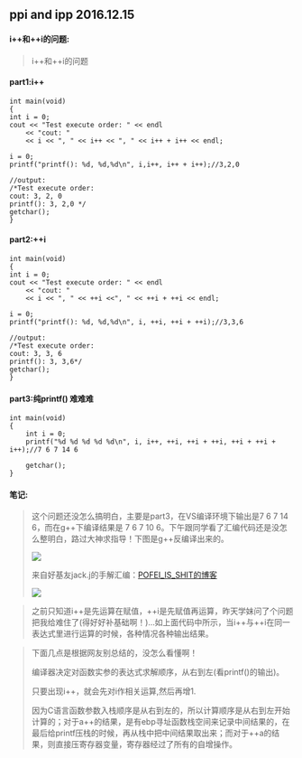 ## ppi and ipp 2016.12.15

#### i++和++i的问题: ####
>i++和++i的问题

#### part1:i++ ####
    int main(void)
    {
	int i = 0;
	cout << "Test execute order: " << endl
		<< "cout: "
		<< i << ", " << i++ << ", " << i++ + i++ << endl;

	i = 0;
	printf("printf(): %d, %d,%d\n", i,i++, i++ + i++);//3,2,0

    //output:
 	/*Test execute order:
    cout: 3, 2, 0
    printf(): 3, 2,0 */
	getchar();
    }

#### part2:++i ####
    int main(void)
    {
	int i = 0;
	cout << "Test execute order: " << endl
		<< "cout: "
		<< i << ", " << ++i <<", " << ++i + ++i << endl;

	i = 0;
	printf("printf(): %d, %d,%d\n", i, ++i, ++i + ++i);//3,3,6

    //output:
    /*Test execute order:
    cout: 3, 3, 6
    printf(): 3, 3,6*/
	getchar();
    }


#### part3:纯printf()  难难难 ####


    int main(void)
    {
    	int i = 0;
    	printf("%d %d %d %d %d\n", i, i++, ++i, ++i + ++i, ++i + ++i + i++);//7 6 7 14 6
    
    	getchar();
    }

#### 笔记: ####

>这个问题还没怎么搞明白，主要是part3，在VS编译环境下输出是7 6 7 14 6，而在g++下编译结果是 7 6 7 10 6。下午跟同学看了汇编代码还是没怎么整明白，路过大神求指导！下图是g++反编译出来的。
>
>![](http://i.imgur.com/EmcvZ1Z.jpg)
>
>来自好基友jack.j的手解汇编：[POFEI_IS_SHIT的博客](http://blog.csdn.net/zkj126521)
>
>![](http://i.imgur.com/p95J6H0.jpg)

> 之前只知道i++是先运算在赋值，++i是先赋值再运算，昨天学妹问了个问题把我给难住了(得好好补基础啊！)...如上面代码中所示，当i++与++i在同一表达式里进行运算的时候，各种情况各种输出结果。

>下面几点是根据网友别总结的，没怎么看懂啊！
>
> 编译器决定对函数实参的表达式求解顺序，从右到左(看printf()的输出)。 
> 
> 只要出现i++，就会先对i作相关运算,然后再增1.
> 
> 因为C语言函数参数入栈顺序是从右到左的，所以计算顺序是从右到左开始计算的；对于a++的结果，是有ebp寻址函数栈空间来记录中间结果的，在最后给printf压栈的时候，再从栈中把中间结果取出来；而对于++a的结果，则直接压寄存器变量，寄存器经过了所有的自增操作。

